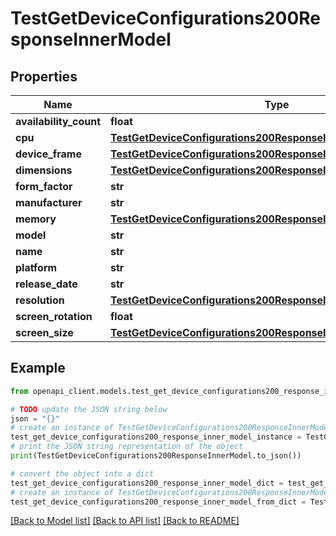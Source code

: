 # TestGetDeviceConfigurations200ResponseInnerModel


## Properties

Name | Type | Description | Notes
------------ | ------------- | ------------- | -------------
**availability_count** | **float** |  | [optional] 
**cpu** | [**TestGetDeviceConfigurations200ResponseInnerModelCpu**](TestGetDeviceConfigurations200ResponseInnerModelCpu.md) |  | [optional] 
**device_frame** | [**TestGetDeviceConfigurations200ResponseInnerModelDeviceFrame**](TestGetDeviceConfigurations200ResponseInnerModelDeviceFrame.md) |  | [optional] 
**dimensions** | [**TestGetDeviceConfigurations200ResponseInnerModelDimensions**](TestGetDeviceConfigurations200ResponseInnerModelDimensions.md) |  | [optional] 
**form_factor** | **str** |  | [optional] 
**manufacturer** | **str** |  | [optional] 
**memory** | [**TestGetDeviceConfigurations200ResponseInnerModelMemory**](TestGetDeviceConfigurations200ResponseInnerModelMemory.md) |  | [optional] 
**model** | **str** |  | [optional] 
**name** | **str** |  | [optional] 
**platform** | **str** |  | [optional] 
**release_date** | **str** |  | [optional] 
**resolution** | [**TestGetDeviceConfigurations200ResponseInnerModelResolution**](TestGetDeviceConfigurations200ResponseInnerModelResolution.md) |  | [optional] 
**screen_rotation** | **float** |  | [optional] 
**screen_size** | [**TestGetDeviceConfigurations200ResponseInnerModelScreenSize**](TestGetDeviceConfigurations200ResponseInnerModelScreenSize.md) |  | [optional] 

## Example

```python
from openapi_client.models.test_get_device_configurations200_response_inner_model import TestGetDeviceConfigurations200ResponseInnerModel

# TODO update the JSON string below
json = "{}"
# create an instance of TestGetDeviceConfigurations200ResponseInnerModel from a JSON string
test_get_device_configurations200_response_inner_model_instance = TestGetDeviceConfigurations200ResponseInnerModel.from_json(json)
# print the JSON string representation of the object
print(TestGetDeviceConfigurations200ResponseInnerModel.to_json())

# convert the object into a dict
test_get_device_configurations200_response_inner_model_dict = test_get_device_configurations200_response_inner_model_instance.to_dict()
# create an instance of TestGetDeviceConfigurations200ResponseInnerModel from a dict
test_get_device_configurations200_response_inner_model_from_dict = TestGetDeviceConfigurations200ResponseInnerModel.from_dict(test_get_device_configurations200_response_inner_model_dict)
```
[[Back to Model list]](../README.md#documentation-for-models) [[Back to API list]](../README.md#documentation-for-api-endpoints) [[Back to README]](../README.md)


